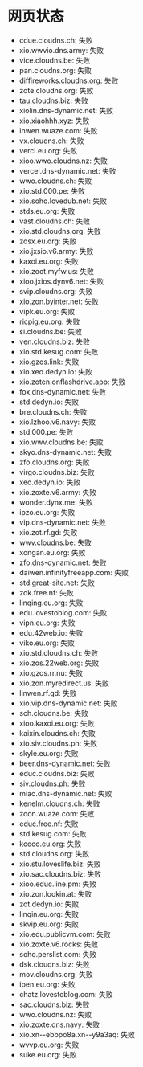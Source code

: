 # 网页状态
- cdue.cloudns.ch: 失败
- xio.wwvio.dns.army: 失败
- vice.cloudns.be: 失败
- pan.cloudns.org: 失败
- diffireworks.cloudns.org: 失败
- zote.cloudns.org: 失败
- tau.cloudns.biz: 失败
- xiolin.dns-dynamic.net: 失败
- xio.xiaohhh.xyz: 失败
- inwen.wuaze.com: 失败
- vx.cloudns.ch: 失败
- vercl.eu.org: 失败
- xioo.wwo.cloudns.nz: 失败
- vercel.dns-dynamic.net: 失败
- wwo.cloudns.ch: 失败
- xio.std.000.pe: 失败
- xio.soho.lovedub.net: 失败
- stds.eu.org: 失败
- vast.cloudns.ch: 失败
- xio.std.cloudns.org: 失败
- zosx.eu.org: 失败
- xio.jxsio.v6.army: 失败
- kaxoi.eu.org: 失败
- xio.zoot.myfw.us: 失败
- xioo.jxios.dynv6.net: 失败
- svip.cloudns.org: 失败
- xio.zon.byinter.net: 失败
- vipk.eu.org: 失败
- ricpig.eu.org: 失败
- si.cloudns.be: 失败
- ven.cloudns.biz: 失败
- xio.std.kesug.com: 失败
- xio.gzos.link: 失败
- xio.xeo.dedyn.io: 失败
- xio.zoten.onflashdrive.app: 失败
- fox.dns-dynamic.net: 失败
- std.dedyn.io: 失败
- bre.cloudns.ch: 失败
- xio.lzhoo.v6.navy: 失败
- std.000.pe: 失败
- xio.wwv.cloudns.be: 失败
- skyo.dns-dynamic.net: 失败
- zfo.cloudns.org: 失败
- virgo.cloudns.biz: 失败
- xeo.dedyn.io: 失败
- xio.zoxte.v6.army: 失败
- wonder.dynx.me: 失败
- ipzo.eu.org: 失败
- vip.dns-dynamic.net: 失败
- xio.zot.rf.gd: 失败
- wwv.cloudns.be: 失败
- xongan.eu.org: 失败
- zfo.dns-dynamic.net: 失败
- daiwen.infinityfreeapp.com: 失败
- std.great-site.net: 失败
- zok.free.nf: 失败
- linqing.eu.org: 失败
- edu.lovestoblog.com: 失败
- vipn.eu.org: 失败
- edu.42web.io: 失败
- viko.eu.org: 失败
- xio.std.cloudns.ch: 失败
- xio.zos.22web.org: 失败
- xio.gzos.rr.nu: 失败
- xio.zon.myredirect.us: 失败
- linwen.rf.gd: 失败
- xio.vip.dns-dynamic.net: 失败
- sch.cloudns.be: 失败
- xioo.kaxoi.eu.org: 失败
- kaixin.cloudns.ch: 失败
- xio.siv.cloudns.ph: 失败
- skyle.eu.org: 失败
- beer.dns-dynamic.net: 失败
- educ.cloudns.biz: 失败
- siv.cloudns.ph: 失败
- miao.dns-dynamic.net: 失败
- kenelm.cloudns.ch: 失败
- zoon.wuaze.com: 失败
- educ.free.nf: 失败
- std.kesug.com: 失败
- kcoco.eu.org: 失败
- std.cloudns.org: 失败
- xio.stu.loveslife.biz: 失败
- xio.sac.cloudns.biz: 失败
- xioo.educ.line.pm: 失败
- xio.zon.lookin.at: 失败
- zot.dedyn.io: 失败
- linqin.eu.org: 失败
- skvip.eu.org: 失败
- xio.edu.publicvm.com: 失败
- xio.zoxte.v6.rocks: 失败
- soho.perslist.com: 失败
- dsk.cloudns.biz: 失败
- mov.cloudns.org: 失败
- ipen.eu.org: 失败
- chatz.lovestoblog.com: 失败
- sac.cloudns.biz: 失败
- wwo.cloudns.nz: 失败
- xio.zoxte.dns.navy: 失败
- xio.xn--ebbpo8a.xn--y9a3aq: 失败
- wvvp.eu.org: 失败
- suke.eu.org: 失败
